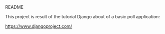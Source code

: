 README

This project is result of the tutorial Django about of a basic poll application:

https://www.djangoproject.com/